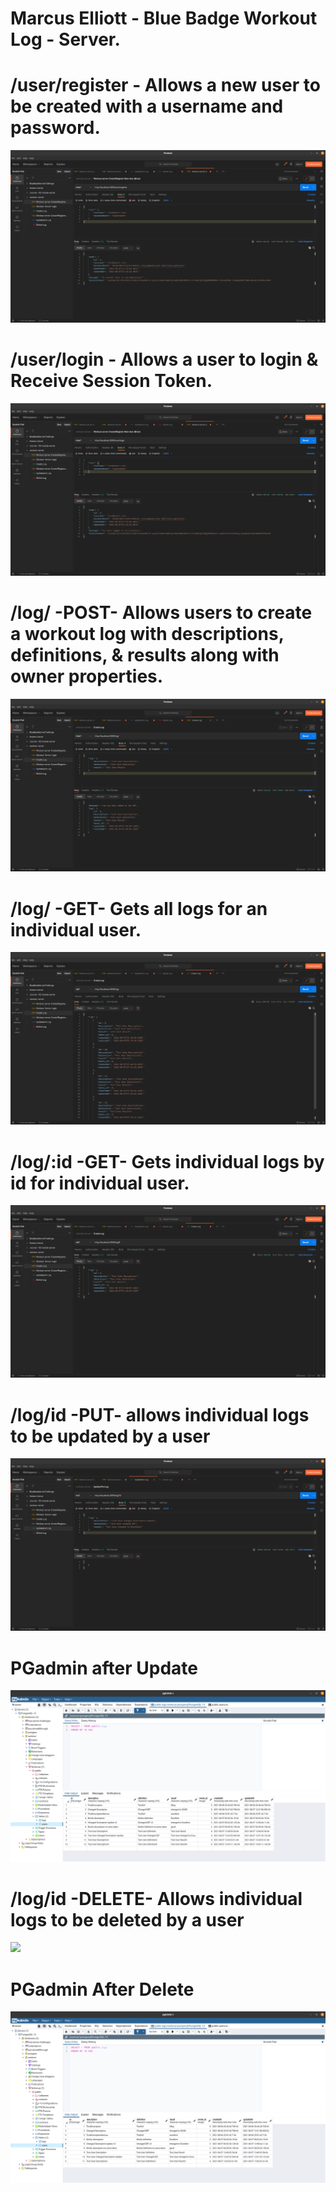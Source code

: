 # Marcus Elliott - Blue Badge Workout Log - Server.

# /user/register - Allows a new user to be created with a username and password.

![](images/Postman_CreateRegister_User.png)

# /user/login - Allows a user to login & Receive Session Token.

![](images/Postman_Login.png)

# /log/ -POST- Allows users to create a workout log with descriptions, definitions, & results along with owner properties.

![](images/Postman_Create_Log_with_Test_User.png)

# /log/ -GET- Gets all logs for an individual user.

![](images/Postman_Get_Log_list_for_User.png)

# /log/:id -GET- Gets individual logs by id for individual user.

![](images/Postman_Get_Individual_Log_by_id_for_individual_User.png)

# /log/id -PUT- allows individual logs to be updated by a user

![](images/Postman_UpdatePUT_Log_via_id.png)

# PGadmin after Update

![](images/pgAdmin4_LOG_TABLE_after_UPDATE_PUT.png)

# /log/id -DELETE- Allows individual logs to be deleted by a user

![](images/Postman_DELETE.png)

# PGadmin After Delete

![](images/pgAdmin4_LOG_TABLE_after_Delete.png)
